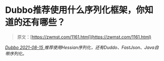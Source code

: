 <!--yml
category: 未分类
date: 0001-01-01 00:00:00
--->

# Dubbo推荐使用什么序列化框架，你知道的还有哪些？

> 原文：[https://zwmst.com/1161.html](https://zwmst.com/1161.html)

   [ *Dubbo* ](https://zwmst.com/dubbo)*[ <time datetime="2021-08-15T10:38:24+08:00"> 2021-08-15 </time> ](https://zwmst.com/1161.html)  推荐使用Hessian序列化，还有Duddo、FastJson、Java自带序列化。*